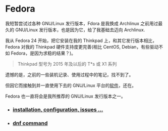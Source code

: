 # Fedora

我短暂尝试过各种 GNU/Linux 发行版本，Fdora 是我换成 Archlinux 之前用过最久的 GNU/Linux 发行版本，也是因为它，给了我基础去迈向 Archlinux.

我从 Fedora 24 开始，把它安装在我的 Thinkpad 上，和其它发行版本相比， Fedora 对我的 Thinkpad 硬件支持度更完善(相比 CentOS, Debian，有些驱动不如 Fedora，是因为求稳的结果？)。
> Thinkpad 型号为 2015 年及以后的 T*s 或 X1 系列

遗憾的是，之前的一些装机记录、使用过程中的笔记，找不到了。

但因它而接触到并一直使用下去的 GNU/Linux 平台的[软件](https://github.com/luanxxys/env/software)，还在。

Fedora 也一直将会是我所推荐的 GNU/Linux 发行版本之一。

- ### [installation, configuration, issues ...](fedora_initial.md)
- ### [dnf command](fedora_dnf.md)
